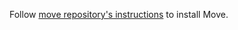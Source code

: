 Follow [move repository's instructions](https://github.com/move-language/move/blob/main/language/documentation/tutorial/README.md#Step0) to install Move.
